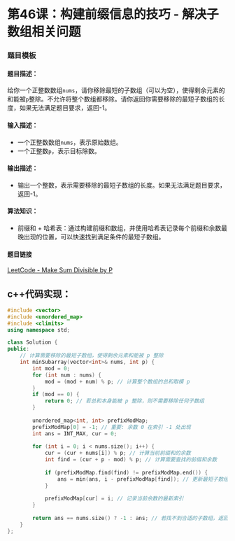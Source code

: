 # 第46课：构建前缀信息的技巧 - 解决子数组相关问题

### 题目模板

#### **题目描述：**

给你一个正整数数组`nums`，请你移除最短的子数组（可以为空），使得剩余元素的和能被`p`整除。不允许将整个数组都移除。请你返回你需要移除的最短子数组的长度，如果无法满足题目要求，返回-1。

#### **输入描述：**

- 一个正整数数组`nums`，表示原始数组。
- 一个正整数`p`，表示目标除数。

#### **输出描述：**

- 输出一个整数，表示需要移除的最短子数组的长度。如果无法满足题目要求，返回-1。

#### **算法知识：**

- 前缀和 + 哈希表：通过构建前缀和数组，并使用哈希表记录每个前缀和余数最晚出现的位置，可以快速找到满足条件的最短子数组。

#### **题目链接**

[LeetCode - Make Sum Divisible by P](https://leetcode.cn/problems/make-sum-divisible-by-p/)

## c++代码实现：

```c++
#include <vector>
#include <unordered_map>
#include <climits>
using namespace std;

class Solution {
public:
    // 计算需要移除的最短子数组，使得剩余元素和能被 p 整除
    int minSubarray(vector<int>& nums, int p) {
        int mod = 0;
        for (int num : nums) {
            mod = (mod + num) % p; // 计算整个数组的总和取模 p
        }
        if (mod == 0) {
            return 0; // 若总和本身能被 p 整除，则不需要移除任何子数组
        }
        
        unordered_map<int, int> prefixModMap;
        prefixModMap[0] = -1; // 重要: 余数 0 在索引 -1 处出现
        int ans = INT_MAX, cur = 0;
        
        for (int i = 0; i < nums.size(); i++) {
            cur = (cur + nums[i]) % p; // 计算当前前缀和的余数
            int find = (cur + p - mod) % p; // 计算需要查找的前缀和余数
            
            if (prefixModMap.find(find) != prefixModMap.end()) {
                ans = min(ans, i - prefixModMap[find]); // 更新最短子数组长度
            }
            
            prefixModMap[cur] = i; // 记录当前余数的最新索引
        }
        
        return ans == nums.size() ? -1 : ans; // 若找不到合适的子数组，返回 -1
    }
};
```

